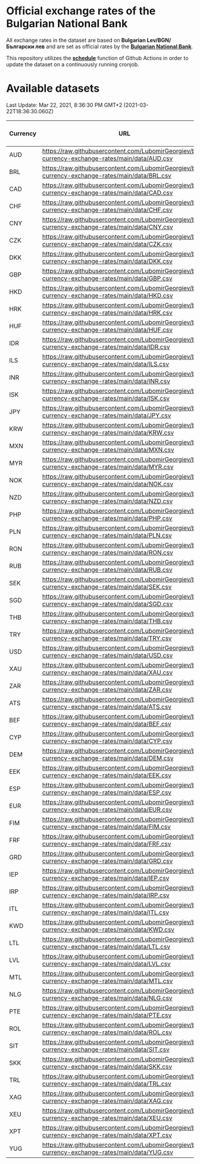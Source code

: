 # Official exchange rates of the Bulgarian National Bank

All exchange rates in the dataset are based on **Bulgarian Lev/BGN/Български лев** and are set as official rates by the [**Bulgarian National Bank**](https://www.bnb.bg/Statistics/StExternalSector/StExchangeRates/StERForeignCurrencies/index.htm).

This repository utilizes the [**schedule**](https://docs.github.com/en/actions/reference/events-that-trigger-workflows) function of Github Actions in order to update the dataset on a continuously running cronjob.

# Available datasets

<!-- START LINKS (DO NOT EVER FU*ING DELETE THIS COMMENT FOR THE LOVE OF YOUR LIFE!!! IF YOU ARE CURIOS HOW IT WORKS, YOU CAN HAVE A LOOK AT ./src/updateReadme.ts) -->

Last Update: Mar 22, 2021, 8:36:30 PM GMT+2 (2021-03-22T18:36:30.060Z)

| Currency | URL                                                                                             | Number of records |
| -------- | ----------------------------------------------------------------------------------------------- | ----------------- |
| AUD      | https://raw.githubusercontent.com/LubomirGeorgiev/bnb-currency-exchange-rates/main/data/AUD.csv | 123               |
| BRL      | https://raw.githubusercontent.com/LubomirGeorgiev/bnb-currency-exchange-rates/main/data/BRL.csv | 123               |
| CAD      | https://raw.githubusercontent.com/LubomirGeorgiev/bnb-currency-exchange-rates/main/data/CAD.csv | 123               |
| CHF      | https://raw.githubusercontent.com/LubomirGeorgiev/bnb-currency-exchange-rates/main/data/CHF.csv | 123               |
| CNY      | https://raw.githubusercontent.com/LubomirGeorgiev/bnb-currency-exchange-rates/main/data/CNY.csv | 123               |
| CZK      | https://raw.githubusercontent.com/LubomirGeorgiev/bnb-currency-exchange-rates/main/data/CZK.csv | 123               |
| DKK      | https://raw.githubusercontent.com/LubomirGeorgiev/bnb-currency-exchange-rates/main/data/DKK.csv | 123               |
| GBP      | https://raw.githubusercontent.com/LubomirGeorgiev/bnb-currency-exchange-rates/main/data/GBP.csv | 123               |
| HKD      | https://raw.githubusercontent.com/LubomirGeorgiev/bnb-currency-exchange-rates/main/data/HKD.csv | 123               |
| HRK      | https://raw.githubusercontent.com/LubomirGeorgiev/bnb-currency-exchange-rates/main/data/HRK.csv | 123               |
| HUF      | https://raw.githubusercontent.com/LubomirGeorgiev/bnb-currency-exchange-rates/main/data/HUF.csv | 123               |
| IDR      | https://raw.githubusercontent.com/LubomirGeorgiev/bnb-currency-exchange-rates/main/data/IDR.csv | 123               |
| ILS      | https://raw.githubusercontent.com/LubomirGeorgiev/bnb-currency-exchange-rates/main/data/ILS.csv | 123               |
| INR      | https://raw.githubusercontent.com/LubomirGeorgiev/bnb-currency-exchange-rates/main/data/INR.csv | 123               |
| ISK      | https://raw.githubusercontent.com/LubomirGeorgiev/bnb-currency-exchange-rates/main/data/ISK.csv | 123               |
| JPY      | https://raw.githubusercontent.com/LubomirGeorgiev/bnb-currency-exchange-rates/main/data/JPY.csv | 123               |
| KRW      | https://raw.githubusercontent.com/LubomirGeorgiev/bnb-currency-exchange-rates/main/data/KRW.csv | 123               |
| MXN      | https://raw.githubusercontent.com/LubomirGeorgiev/bnb-currency-exchange-rates/main/data/MXN.csv | 123               |
| MYR      | https://raw.githubusercontent.com/LubomirGeorgiev/bnb-currency-exchange-rates/main/data/MYR.csv | 123               |
| NOK      | https://raw.githubusercontent.com/LubomirGeorgiev/bnb-currency-exchange-rates/main/data/NOK.csv | 123               |
| NZD      | https://raw.githubusercontent.com/LubomirGeorgiev/bnb-currency-exchange-rates/main/data/NZD.csv | 123               |
| PHP      | https://raw.githubusercontent.com/LubomirGeorgiev/bnb-currency-exchange-rates/main/data/PHP.csv | 123               |
| PLN      | https://raw.githubusercontent.com/LubomirGeorgiev/bnb-currency-exchange-rates/main/data/PLN.csv | 123               |
| RON      | https://raw.githubusercontent.com/LubomirGeorgiev/bnb-currency-exchange-rates/main/data/RON.csv | 123               |
| RUB      | https://raw.githubusercontent.com/LubomirGeorgiev/bnb-currency-exchange-rates/main/data/RUB.csv | 123               |
| SEK      | https://raw.githubusercontent.com/LubomirGeorgiev/bnb-currency-exchange-rates/main/data/SEK.csv | 123               |
| SGD      | https://raw.githubusercontent.com/LubomirGeorgiev/bnb-currency-exchange-rates/main/data/SGD.csv | 123               |
| THB      | https://raw.githubusercontent.com/LubomirGeorgiev/bnb-currency-exchange-rates/main/data/THB.csv | 123               |
| TRY      | https://raw.githubusercontent.com/LubomirGeorgiev/bnb-currency-exchange-rates/main/data/TRY.csv | 123               |
| USD      | https://raw.githubusercontent.com/LubomirGeorgiev/bnb-currency-exchange-rates/main/data/USD.csv | 123               |
| XAU      | https://raw.githubusercontent.com/LubomirGeorgiev/bnb-currency-exchange-rates/main/data/XAU.csv | 123               |
| ZAR      | https://raw.githubusercontent.com/LubomirGeorgiev/bnb-currency-exchange-rates/main/data/ZAR.csv | 123               |
| ATS      | https://raw.githubusercontent.com/LubomirGeorgiev/bnb-currency-exchange-rates/main/data/ATS.csv | 0                 |
| BEF      | https://raw.githubusercontent.com/LubomirGeorgiev/bnb-currency-exchange-rates/main/data/BEF.csv | 0                 |
| CYP      | https://raw.githubusercontent.com/LubomirGeorgiev/bnb-currency-exchange-rates/main/data/CYP.csv | 0                 |
| DEM      | https://raw.githubusercontent.com/LubomirGeorgiev/bnb-currency-exchange-rates/main/data/DEM.csv | 0                 |
| EEK      | https://raw.githubusercontent.com/LubomirGeorgiev/bnb-currency-exchange-rates/main/data/EEK.csv | 0                 |
| ESP      | https://raw.githubusercontent.com/LubomirGeorgiev/bnb-currency-exchange-rates/main/data/ESP.csv | 0                 |
| EUR      | https://raw.githubusercontent.com/LubomirGeorgiev/bnb-currency-exchange-rates/main/data/EUR.csv | 0                 |
| FIM      | https://raw.githubusercontent.com/LubomirGeorgiev/bnb-currency-exchange-rates/main/data/FIM.csv | 0                 |
| FRF      | https://raw.githubusercontent.com/LubomirGeorgiev/bnb-currency-exchange-rates/main/data/FRF.csv | 0                 |
| GRD      | https://raw.githubusercontent.com/LubomirGeorgiev/bnb-currency-exchange-rates/main/data/GRD.csv | 0                 |
| IEP      | https://raw.githubusercontent.com/LubomirGeorgiev/bnb-currency-exchange-rates/main/data/IEP.csv | 0                 |
| IRP      | https://raw.githubusercontent.com/LubomirGeorgiev/bnb-currency-exchange-rates/main/data/IRP.csv | 0                 |
| ITL      | https://raw.githubusercontent.com/LubomirGeorgiev/bnb-currency-exchange-rates/main/data/ITL.csv | 0                 |
| KWD      | https://raw.githubusercontent.com/LubomirGeorgiev/bnb-currency-exchange-rates/main/data/KWD.csv | 0                 |
| LTL      | https://raw.githubusercontent.com/LubomirGeorgiev/bnb-currency-exchange-rates/main/data/LTL.csv | 0                 |
| LVL      | https://raw.githubusercontent.com/LubomirGeorgiev/bnb-currency-exchange-rates/main/data/LVL.csv | 0                 |
| MTL      | https://raw.githubusercontent.com/LubomirGeorgiev/bnb-currency-exchange-rates/main/data/MTL.csv | 0                 |
| NLG      | https://raw.githubusercontent.com/LubomirGeorgiev/bnb-currency-exchange-rates/main/data/NLG.csv | 0                 |
| PTE      | https://raw.githubusercontent.com/LubomirGeorgiev/bnb-currency-exchange-rates/main/data/PTE.csv | 0                 |
| ROL      | https://raw.githubusercontent.com/LubomirGeorgiev/bnb-currency-exchange-rates/main/data/ROL.csv | 0                 |
| SIT      | https://raw.githubusercontent.com/LubomirGeorgiev/bnb-currency-exchange-rates/main/data/SIT.csv | 0                 |
| SKK      | https://raw.githubusercontent.com/LubomirGeorgiev/bnb-currency-exchange-rates/main/data/SKK.csv | 0                 |
| TRL      | https://raw.githubusercontent.com/LubomirGeorgiev/bnb-currency-exchange-rates/main/data/TRL.csv | 0                 |
| XAG      | https://raw.githubusercontent.com/LubomirGeorgiev/bnb-currency-exchange-rates/main/data/XAG.csv | 0                 |
| XEU      | https://raw.githubusercontent.com/LubomirGeorgiev/bnb-currency-exchange-rates/main/data/XEU.csv | 0                 |
| XPT      | https://raw.githubusercontent.com/LubomirGeorgiev/bnb-currency-exchange-rates/main/data/XPT.csv | 0                 |
| YUG      | https://raw.githubusercontent.com/LubomirGeorgiev/bnb-currency-exchange-rates/main/data/YUG.csv | 0                 |

<!-- END LINKS (DO NOT EVER FU*ING DELETE THIS COMMENT FOR THE LOVE OF YOUR LIFE!!! IF YOU ARE CURIOS HOW IT WORKS, YOU CAN HAVE A LOOK AT ./src/updateReadme.ts) -->
